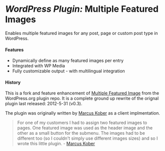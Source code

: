 *WordPress Plugin:*
Multiple Featured Images
==================

Enables multiple featured images for any post, page or custom post type in WordPress.

#### Features

* Dynamically define as many featured images per entry
* Integrated with WP Media
* Fully customizable output - with multilingual integration

#### History
This is a fork and feature enhancement of [Multiple Featured Image](http://wordpress.org/plugins/multiple-featured-images/) from the WordPress.org plugin repo. It is a complete ground up rewrite of the orignal plugin last released: 2012-5-31 (v0.3).

The plugin was originally written by [Marcus Kober](http://profiles.wordpress.org/marcuskober/) as a client implmentation.

> For one of my customers I had to assign two featured images to pages. One featured image was used as the header image and the other as a small button for the submenu. The images had to be different too (so I couldn't simply use different images sizes) and so I wrote this little plugin. - [Marcus Kober](http://profiles.wordpress.org/marcuskober/)